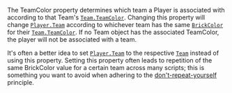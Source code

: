 The TeamColor property determines which team a Player is associated with
according to that Team's [`Team.TeamColor`](https://create.roblox.com/docs/reference/engine/classes/Team#TeamColor). Changing this property
will change [`Player.Team`](https://create.roblox.com/docs/reference/engine/classes/Player#Team) according to whichever team has the same
[`BrickColor`](https://create.roblox.com/docs/reference/engine/datatypes/BrickColor) for their [`Team.TeamColor`](https://create.roblox.com/docs/reference/engine/classes/Team#TeamColor). If no Team object
has the associated TeamColor, the player will not be associated with a
team.

It's often a better idea to set [`Player.Team`](https://create.roblox.com/docs/reference/engine/classes/Player#Team) to the respective
[`Team`](https://create.roblox.com/docs/reference/engine/classes/Team) instead of using this property. Setting this property often
leads to repetition of the same BrickColor value for a certain team across
many scripts; this is something you want to avoid when adhering to the
[don't-repeat-yourself](https://create.roblox.com/docs/https://en.wikipedia.org/wiki/Don%27t_repeat_yourself) principle.